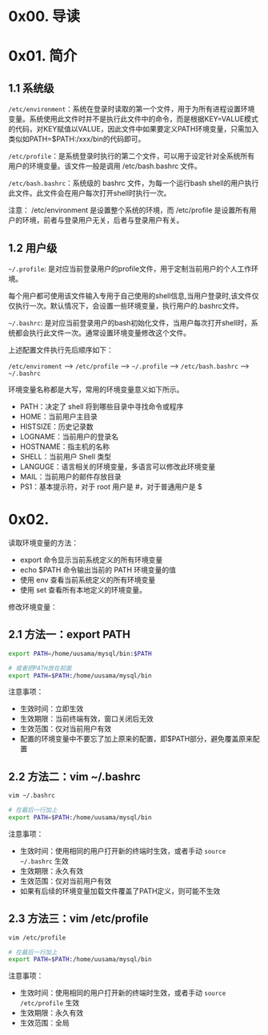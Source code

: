 # 0x00. 导读

# 0x01. 简介

## 1.1 系统级

`/etc/environment`：系统在登录时读取的第一个文件，用于为所有进程设置环境变量。系统使用此文件时并不是执行此文件中的命令，而是根据KEY=VALUE模式的代码，对KEY赋值以VALUE，因此文件中如果要定义PATH环境变量，只需加入类似如PATH=$PATH:/xxx/bin的代码即可。

`/etc/profile`：是系统登录时执行的第二个文件，可以用于设定针对全系统所有用户的环境变量。该文件一般是调用 /etc/bash.bashrc 文件。

`/etc/bash.bashrc`：系统级的 bashrc 文件，为每一个运行bash shell的用户执行此文件。此文件会在用户每次打开shell时执行一次。

注意： /etc/environment 是设置整个系统的环境，而 /etc/profile 是设置所有用户的环境，前者与登录用户无关，后者与登录用户有关。 

## 1.2 用户级

`~/.profile`: 是对应当前登录用户的profile文件，用于定制当前用户的个人工作环境。

每个用户都可使用该文件输入专用于自己使用的shell信息,当用户登录时,该文件仅仅执行一次。默认情况下，会设置一些环境变量，执行用户的.bashrc文件。

`~/.bashrc`: 是对应当前登录用户的bash初始化文件，当用户每次打开shell时，系统都会执行此文件一次。通常设置环境变量修改这个文件。

上述配置文件执行先后顺序如下：

`/etc/enviroment` –> `/etc/profile` –> `~/.profile` –> `/etc/bash.bashrc` –> `~/.bashrc`



环境变量名称都是大写，常用的环境变量意义如下所示。

- PATH：决定了 shell 将到哪些目录中寻找命令或程序
- HOME：当前用户主目录
- HISTSIZE：历史记录数
- LOGNAME：当前用户的登录名
- HOSTNAME：指主机的名称
- SHELL：当前用户 Shell 类型
- LANGUGE：语言相关的环境变量，多语言可以修改此环境变量
- MAIL：当前用户的邮件存放目录
- PS1：基本提示符，对于 root 用户是 #，对于普通用户是 $


# 0x02. 

读取环境变量的方法：

- export 命令显示当前系统定义的所有环境变量
- echo $PATH 命令输出当前的 PATH 环境变量的值
- 使用 env 查看当前系统定义的所有环境变量
- 使用 set 查看所有本地定义的环境变量。

修改环境变量：

## 2.1 方法一：export PATH

```bash
export PATH=/home/uusama/mysql/bin:$PATH

# 或者把PATH放在前面
export PATH=$PATH:/home/uusama/mysql/bin

```

注意事项：

- 生效时间：立即生效
- 生效期限：当前终端有效，窗口关闭后无效
- 生效范围：仅对当前用户有效
- 配置的环境变量中不要忘了加上原来的配置，即$PATH部分，避免覆盖原来配置

## 2.2 方法二：vim ~/.bashrc

```bash
vim ~/.bashrc

# 在最后一行加上
export PATH=$PATH:/home/uusama/mysql/bin

```

注意事项：

- 生效时间：使用相同的用户打开新的终端时生效，或者手动 `source ~/.bashrc` 生效
- 生效期限：永久有效
- 生效范围：仅对当前用户有效
- 如果有后续的环境变量加载文件覆盖了PATH定义，则可能不生效

## 2.3 方法三：vim /etc/profile

```bash
vim /etc/profile

# 在最后一行加上
export PATH=$PATH:/home/uusama/mysql/bin

```

注意事项：

- 生效时间：使用相同的用户打开新的终端时生效，或者手动 `source /etc/profile` 生效
- 生效期限：永久有效
- 生效范围：全局